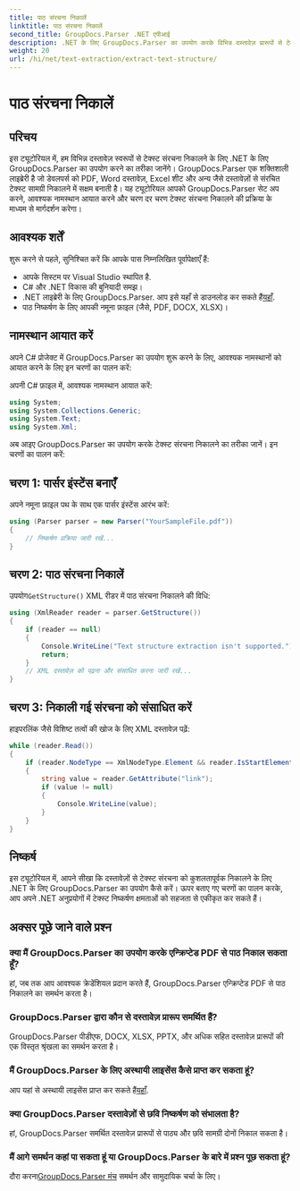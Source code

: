 ```yaml
---
title: पाठ संरचना निकालें
linktitle: पाठ संरचना निकालें
second_title: GroupDocs.Parser .NET एपीआई
description: .NET के लिए GroupDocs.Parser का उपयोग करके विभिन्न दस्तावेज़ प्रारूपों से टेक्स्ट संरचना को निकालने का तरीका जानें। कोड उदाहरणों के साथ चरण-दर-चरण ट्यूटोरियल।
weight: 20
url: /hi/net/text-extraction/extract-text-structure/
---
```


# पाठ संरचना निकालें

## परिचय
इस ट्यूटोरियल में, हम विभिन्न दस्तावेज़ स्वरूपों से टेक्स्ट संरचना निकालने के लिए .NET के लिए GroupDocs.Parser का उपयोग करने का तरीका जानेंगे। GroupDocs.Parser एक शक्तिशाली लाइब्रेरी है जो डेवलपर्स को PDF, Word दस्तावेज़, Excel शीट और अन्य जैसे दस्तावेज़ों से संरचित टेक्स्ट सामग्री निकालने में सक्षम बनाती है। यह ट्यूटोरियल आपको GroupDocs.Parser सेट अप करने, आवश्यक नामस्थान आयात करने और चरण दर चरण टेक्स्ट संरचना निकालने की प्रक्रिया के माध्यम से मार्गदर्शन करेगा।
## आवश्यक शर्तें
शुरू करने से पहले, सुनिश्चित करें कि आपके पास निम्नलिखित पूर्वापेक्षाएँ हैं:
- आपके सिस्टम पर Visual Studio स्थापित है.
- C# और .NET विकास की बुनियादी समझ।
-  .NET लाइब्रेरी के लिए GroupDocs.Parser. आप इसे यहाँ से डाउनलोड कर सकते हैं[यहाँ](https://releases.groupdocs.com/parser/net/).
- पाठ निष्कर्षण के लिए आपकी नमूना फ़ाइल (जैसे, PDF, DOCX, XLSX)।
## नामस्थान आयात करें
अपने C# प्रोजेक्ट में GroupDocs.Parser का उपयोग शुरू करने के लिए, आवश्यक नामस्थानों को आयात करने के लिए इन चरणों का पालन करें:

अपनी C# फ़ाइल में, आवश्यक नामस्थान आयात करें:
```csharp
using System;
using System.Collections.Generic;
using System.Text;
using System.Xml;
```
अब आइए GroupDocs.Parser का उपयोग करके टेक्स्ट संरचना निकालने का तरीका जानें। इन चरणों का पालन करें:
## चरण 1: पार्सर इंस्टेंस बनाएँ
अपने नमूना फ़ाइल पथ के साथ एक पार्सर इंस्टेंस आरंभ करें:
```csharp
using (Parser parser = new Parser("YourSampleFile.pdf"))
{
    // निष्कर्षण प्रक्रिया जारी रखें...
}
```
## चरण 2: पाठ संरचना निकालें
 उपयोग`GetStructure()` XML रीडर में पाठ संरचना निकालने की विधि:
```csharp
using (XmlReader reader = parser.GetStructure())
{
    if (reader == null)
    {
        Console.WriteLine("Text structure extraction isn't supported.");
        return;
    }
    // XML दस्तावेज़ को पढ़ना और संसाधित करना जारी रखें...
}
```
## चरण 3: निकाली गई संरचना को संसाधित करें
हाइपरलिंक जैसे विशिष्ट तत्वों की खोज के लिए XML दस्तावेज़ पढ़ें:
```csharp
while (reader.Read())
{
    if (reader.NodeType == XmlNodeType.Element && reader.IsStartElement() && reader.Name.ToLowerInvariant() == "hyperlink")
    {
        string value = reader.GetAttribute("link");
        if (value != null)
        {
            Console.WriteLine(value);
        }
    }
}
```
## निष्कर्ष
इस ट्यूटोरियल में, आपने सीखा कि दस्तावेज़ों से टेक्स्ट संरचना को कुशलतापूर्वक निकालने के लिए .NET के लिए GroupDocs.Parser का उपयोग कैसे करें। ऊपर बताए गए चरणों का पालन करके, आप अपने .NET अनुप्रयोगों में टेक्स्ट निष्कर्षण क्षमताओं को सहजता से एकीकृत कर सकते हैं।

## अक्सर पूछे जाने वाले प्रश्न
### क्या मैं GroupDocs.Parser का उपयोग करके एन्क्रिप्टेड PDF से पाठ निकाल सकता हूँ?
हां, जब तक आप आवश्यक क्रेडेंशियल प्रदान करते हैं, GroupDocs.Parser एन्क्रिप्टेड PDF से पाठ निकालने का समर्थन करता है।
### GroupDocs.Parser द्वारा कौन से दस्तावेज़ प्रारूप समर्थित हैं?
GroupDocs.Parser पीडीएफ, DOCX, XLSX, PPTX, और अधिक सहित दस्तावेज़ प्रारूपों की एक विस्तृत श्रृंखला का समर्थन करता है।
### मैं GroupDocs.Parser के लिए अस्थायी लाइसेंस कैसे प्राप्त कर सकता हूं?
 आप यहां से अस्थायी लाइसेंस प्राप्त कर सकते हैं[यहाँ](https://purchase.groupdocs.com/temporary-license/).
### क्या GroupDocs.Parser दस्तावेज़ों से छवि निष्कर्षण को संभालता है?
हां, GroupDocs.Parser समर्थित दस्तावेज़ प्रारूपों से पाठ्य और छवि सामग्री दोनों निकाल सकता है।
### मैं आगे समर्थन कहां पा सकता हूं या GroupDocs.Parser के बारे में प्रश्न पूछ सकता हूं?
 दौरा करना[GroupDocs.Parser मंच](https://forum.groupdocs.com/c/parser/17) समर्थन और सामुदायिक चर्चा के लिए।